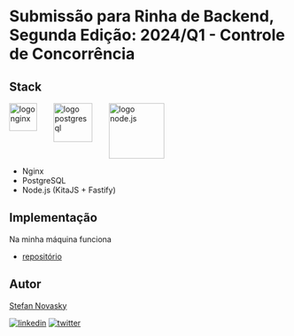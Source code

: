 # Submissão para Rinha de Backend, Segunda Edição: 2024/Q1 - Controle de Concorrência

## Stack

<div style="display:flex; vertical-align:middle; align-itens:center;">
    <img src="https://upload.wikimedia.org/wikipedia/commons/c/c5/Nginx_logo.svg" alt="logo nginx" height="50" width="auto" style="padding-right:30px;">
    <img src="https://upload.wikimedia.org/wikipedia/commons/a/ad/Logo_PostgreSQL.png" alt="logo postgresql" height="70" width="auto" style="padding-right:30px;">
    <img src="https://upload.wikimedia.org/wikipedia/commons/d/d9/Node.js_logo.svg" alt="logo node.js" height="100" width="auto" style="padding-right:30px;">
</div>

- Nginx
- PostgreSQL
- Node.js (KitaJS + Fastify)

## Implementação

Na minha máquina funciona
-  [repositório](https://github.com/stefannovasky/rinha-de-backend-kitajs)

## Autor

[Stefan Novasky](https://www.github.com/stefannovasky)

[![linkedin](https://img.shields.io/badge/linkedin-0A66C2?style=for-the-badge&logo=linkedin&logoColor=white)](https://www.linkedin.com/in/stefan-novasky/)
[![twitter](https://img.shields.io/badge/twitter-1DA1F2?style=for-the-badge&logo=twitter&logoColor=white)](https://twitter.com/NovaskyStefan)
